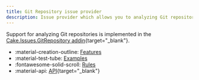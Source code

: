 ```yaml
---
title: Git Repository issue provider
description: Issue provider which allows you to analyzing Git repositories and create issues resulting from it.
---
```


Support for analyzing Git repositories is implemented in the
[Cake.Issues.GitRepository addin](https://cakebuild.net/extensions/cake-issues-gitrepository/){target="_blank"}.

<div class="grid cards" markdown>

- :material-creation-outline: [Features](features.md)
- :material-test-tube: [Examples](examples/index.md)
- :fontawesome-solid-scroll: [Rules](rules/index.md)
- :material-api: [API](https://cakebuild.net/extensions/cake-issues-gitrepository){target="_blank"}

</div>
